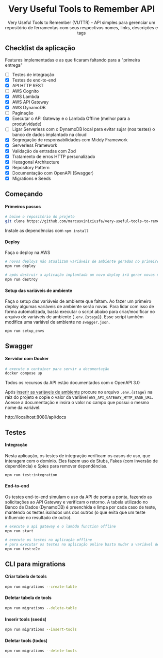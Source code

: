 <h1 id="header" align="center">Very Useful Tools to Remember API</h1>
<p align="center">Very Useful Tools to Remember (VUTTR) - API simples para gerenciar um repositório de ferramentas com seus respectivos nomes, links, descrições e tags</p>

## Checklist da aplicação

Features implementadas e as que ficaram faltando para a "primeira entrega"

* [ ] Testes de integração
* [x] Testes de end-to-end
* [x] API HTTP REST
* [ ] AWS Cognito
* [x] AWS Lambda
* [x] AWS API Gateway
* [x] AWS DynamoDB
* [ ] Paginação
* [x] Executar o API Gateway e o Lambda Offline (melhor para a produtividade)
* [ ] Ligar Serverless com o DynamoDB local para evitar sujar (nos testes) o banco de dados implantado na cloud
* [x] Segregação de responsabilidades com Middy Framework
* [x] Serverless Framework
* [x] Validação de entradas com Zod
* [x] Tratamento de erros HTTP personalizado
* [x] Hexagonal Architecture
* [x] Repository Pattern
* [x] Documentação com OpenAPI (Swagger)
* [x] Migrations e Seeds

## Começando

#### Primeiros passos

~~~sh
# baixe o repositório do projeto
git clone https://github.com/marcusviniciusfa/very-useful-tools-to-remember.git
~~~

Instale as dependências com `npm install`

#### Deploy

Faça o deploy na AWS

~~~sh
# novos deploys não atualizam variáveis de ambiente geradas no primeiro deploy
npm run deploy

# após destruir a aplicação implantada um novo deploy irá gerar novas variáveis de ambiente
npm run destroy
~~~

#### Setup das variáveis de ambiente

Faça o setup das variáveis de ambiente que faltam. Ao fazer um primeiro deploy algumas variáveis de ambiente serão novas. Para lidar com isso de forma automatizada, basta executar o script abaixo para criar/modificar no arquivo de variáveis de ambiente (`.env.{stage}`). Esse script também modifica uma variável de ambiente no `swagger.json`.

~~~sh
npm run setup_envs
~~~

## Swagger

#### Servidor com Docker

~~~sh
# execute o container para servir a documentação
docker compose up
~~~

Todos os recursos da API estão documentados com o OpenAPI 3.0

Após [inserir as variáveis de ambiente](#inserir-variáveis-de-ambiente) procure no arquivo `.env.{stage}` na raiz do projeto e copie o valor da variável `AWS_API_GATEWAY_HTTP_BASE_URL`. Acesse a documentação e insira o valor no campo que possui o mesmo nome da variável.

http://localhost:8080/api/docs

## Testes

#### Integração

Nesta aplicação, os testes de integração verificam os casos de uso, que interagem com o domínio. Eles fazem uso de Stubs, Fakes (com inversão de dependência) e Spies para remover dependências.

~~~sh
npm run test:integration
~~~

#### End-to-end

Os testes end-to-end simulam o uso da API de ponta a ponta, fazendo as solicitações ao API Gateway e verificam o retorno. A tabela utilizado no Banco de Dados (DynamoDB) é preenchida e limpa por cada caso de teste, mantendo os testes isolados uns dos outros (o que evita que um teste influencie no resultado de outro).

~~~sh
# execute o api gateway e o lambda function offline
npm run start

# execute os testes na aplicação offline
# para executar os testes na aplicação online basta mudar a variável de ambiente no arquivo de testes
npm run test:e2e
~~~

## CLI para migrations

#### Criar tabela de tools

~~~sh
npm run migrations --create-table
~~~

#### Deletar tabela de tools

~~~sh
npm run migrations --delete-table
~~~

#### Inserir tools (seeds)

~~~sh
npm run migrations --insert-tools
~~~

#### Deletar tools (todos)

~~~sh
npm run migrations --delete-tools
~~~
